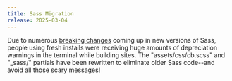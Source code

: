 ```yaml
---
title: Sass Migration
release: 2025-03-04
---
```


Due to numerous [breaking changes](https://sass-lang.com/documentation/breaking-changes/) coming up in new versions of Sass, people using fresh installs were receiving huge amounts of depreciation warnings in the terminal while building sites. 
The "assets/css/cb.scss" and "_sass/" partials have been rewritten to eliminate older Sass code--and avoid all those scary messages!
